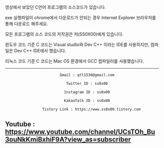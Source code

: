 영상에서 보았던 C언어 프로그램의 소스코드가 있습니다.

exe 실행파일이 chrome에서 다운로드가 안되는 경우 Internet Explorer 브라우저를 통해 다운로드 해주세요.

모든 프로그램의 소스 코드의 저작권은 저(SS0X00)에게 있습니다.

윈도우 코드 기준 C 코드는 Visual studio와 Dev C++ 이라는 IDE를 사용하지만, 컴파일은 Dev C++ IDE에서 했습니다.

리눅스 코드 기준 C 코드는 Mac OS 환경에서 GCC 컴파일러를 사용했습니다.

--------------------------------------------------------------------------------------------
                             Gmail : qtt1536@gmail.com
                             
                                Twitter ID : ss0x00
                                
                               Instagram ID : ss0x00
                               
                               KakaoTalk ID : ss0x00
                       
                     Tistory Link : https://www.ss0x00.tistory.com
                         
   Youtube : https://www.youtube.com/channel/UCsTOh_Bu3ouNkKmiBxhiF9A?view_as=subscriber
--------------------------------------------------------------------------------------------
